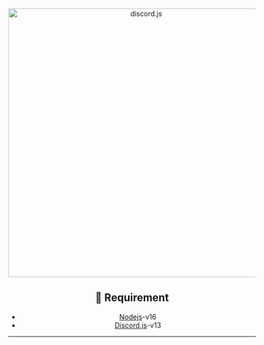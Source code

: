 <div align="center">
  <br />
  <p>
    <a href="https://discord.js.org"><img src="https://discord.js.org/static/logo.svg" width="546" alt="discord.js" /></a>
  </p>
  
## 📎 Requirement
* [Nodejs](https://nodejs.org/en/)-v16 
* [Discord.js](https://github.com/discordjs/discord.js/)-v13



<hr>
